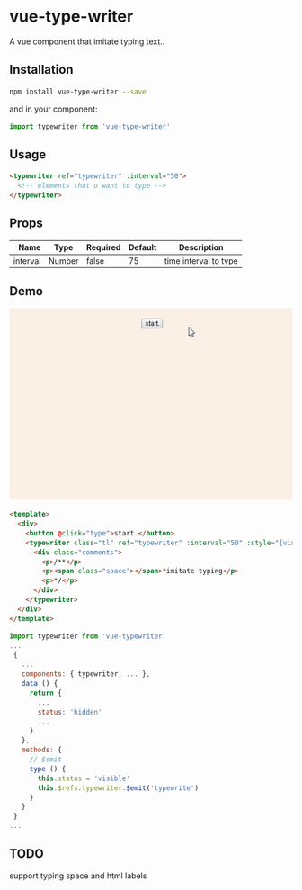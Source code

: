 # vue-type-writer
A vue component that imitate typing text..

## Installation
``` bash
npm install vue-type-writer --save
```
and in your component:

``` javascript
import typewriter from 'vue-type-writer'
```

## Usage

``` html
<typewriter ref="typewriter" :interval="50">
  <!-- elements that u want to type -->
</typewriter>
```

## Props
| Name | Type | Required | Default | Description |
| ---:| --- | --- | --- | --- |
| interval | Number | false | 75 | time interval to type |


## Demo
<p align="center">
  <img src="demo.gif" width="750" alt="Logo"/>
</p>

``` html
<template>
  <div>
    <button @click="type">start.</button>
    <typewriter class="tl" ref="typewriter" :interval="50" :style="{visibility: status}">
      <div class="comments">
        <p>/**</p>
        <p><span class="space"></span>*imitate typing</p>
        <p>*/</p>
      </div>
    </typewriter>
  </div>
</template>
```
``` javascript
import typewriter from 'vue-typewriter'
...
 {
   ...
   components: { typewriter, ... },
   data () {
     return {
       ...
       status: 'hidden'
       ...
     }
   },
   methods: {
     // $emit
     type () {
       this.status = 'visible'
       this.$refs.typewriter.$emit('typewrite')
     }
   }
 }
...
```
## TODO
 support typing space and html labels
